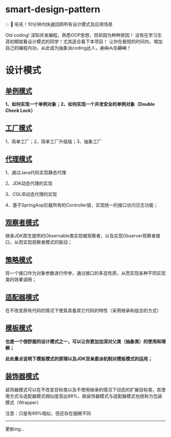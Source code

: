 # smart-design-pattern
:collision:   :imp: 吼吼！10分钟内快速回顾所有设计模式及应用场景 

Old coding! 深知并发编程，熟悉OOP思想，但却因为种种原因！
没有在学习生涯初期就看设计模式的同学！尤其适合看下本项目！
让你在极短的时间内，增加自己的编程内功，从此成为抽象派coding达人，~~走向人生巅峰~~！


# 设计模式

## [单例模式](src/main/java/com/smart/sdp/single)
**1、如何实现一个单例对象；2、如何实现一个并发安全的单例对象（Double Check Lock）**
## [工厂模式](src/main/java/com/smart/sdp/factory)
1、简单工厂；2、简单工厂升级版；3、抽象工厂
## [代理模式](src/main/java/com/smart/sdp/proxy)
1、通过Java代码实现静态代理

2、JDK动态代理的实现

3、CGLIB动态代理的实现

4、基于SpringAop拦截所有的Controller层，实现统一的接口访问日志功能；

## [观察者模式](src/main/java/com/smart/sdp/observer)
继承JDK原生提供的Observable类实现被观察者，以及实现Observer观察者接口，从而实现观察者模式的联动；
## [策略模式](src/main/java/com/smart/sdp/strategy)
将一个接口作为对象参数进行传参，通过接口的多态性质，从而实现各种不同实现类的效果调用；

## [适配器模式](src/main/java/com/smart/sdp/adapter)
在不改变原有代码的情况下使其具备其它代码的特性（采用继承和组合的方式）

## [模板模式](src/main/java/com/smart/sdp/template)
**也是一个很舒服的设计模式之一，可以让你更加加深对父类（抽象类）的使用和理解；**

**此处重点说明下模板模式的原理以及JDK双亲委派机制对模板模式的运用；**
## [装饰器模式](src/main/java/com/smart/sdp/decorator)
 装饰器模式可以在不改变目标类以及不使用继承的情况下动态的扩展目标类，其使用方式与适配器模式相似度高达88%，故装饰器模式与适配器模式也统称为包装模式（Wrapper）
 
 注意：只是有99%相似，但还存在细微不同

------

更新ing...
